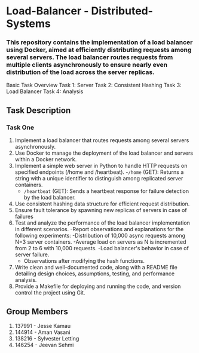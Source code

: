 # Load-Balancer - Distributed-Systems
### This repository contains the implementation of a load balancer using Docker, aimed at efficiently distributing requests among several servers. The load balancer routes requests from multiple clients asynchronously to ensure nearly even distribution of the load across the server replicas.

Basic Task Overview
Task 1: Server
Task 2: Consistent Hashing
Task 3: Load Balancer
Task 4: Analysis

## Task Description
### Task One
1. Implement a load balancer that routes requests among several servers asynchronously.
2. Use Docker to manage the deployment of the load balancer and servers within a Docker network.
3. Implement a simple web server in Python to handle HTTP requests on specified endpoints (/home and /heartbeat).
   -`/home` (GET): Returns a string with a unique identifier to distinguish among replicated server containers.
   - `/heartbeat` (GET): Sends a heartbeat response for failure detection by the load balancer.
4. Use consistent hashing data structure for efficient request distribution.
5. Ensure fault tolerance by spawning new replicas of servers in case of failures
6. Test and analyze the performance of the load balancer implementation in different scenarios.
     -Report observations and explanations for the following experiments:
     -Distribution of 10,000 async requests among N=3 server containers.
     -Average load on servers as N is incremented from 2 to 6 with 10,000 requests.
     -Load balancer's behavior in case of server failure.
     - Observations after modifying the hash functions.
7. Write clean and well-documented code, along with a README file detailing design choices, assumptions, testing, and performance analysis.
8. Provide a Makefile for deploying and running the code, and version control the project using Git.

## Group Members
1. 137991 - Jesse Kamau
2. 144914 - Aman Vasani
3. 138216 - Sylvester Letting
4. 146254 - Jeevan Sehmi

